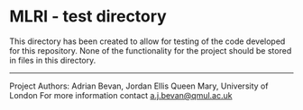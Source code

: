 # MLRI - test directory

This directory has been created to allow for testing of the code
developed for this repository.  None of the functionality for the project
should be stored in files in this directory.

----------------------------
Project Authors:
Adrian Bevan, Jordan Ellis
Queen Mary, University of London
For more information contact a.j.bevan@qmul.ac.uk


